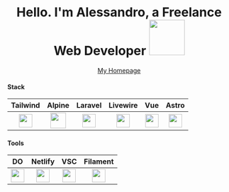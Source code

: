 ###
<div align="center">
   <h1>Hello. I'm Alessandro, a Freelance Web Developer <img src="https://media.giphy.com/media/pPzjpxJXa0pna/giphy.gif" width="80px"> </h1>
   
   <a href="https://talale.it" target="_blank">
      My Homepage
   </a>
</div>

#### Stack
| Tailwind  | Alpine | Laravel | Livewire | Vue | Astro |
| :-------------: | :-------------: | :-------------: | :-------------: | :-------------: | :-------------: |
| <img height="30px" width="30px" src="https://cdn.svgporn.com/logos/tailwindcss-icon.svg">  | <img width="35px" src="https://cdn.svgporn.com/logos/alpinejs-icon.svg"> |  <img height="30px" src="https://cdn.svgporn.com/logos/laravel.svg"> |  <img height="30px" src="https://laravel-livewire.com/img/twitter.png"> | <img height="30px" src="https://cdn.svgporn.com/logos/vue.svg"> | <img height="30px" src="https://cdn.svgporn.com/logos/astro.svg"> |

#### Tools
| DO | Netlify | VSC | Filament |
| :-------------: | :-------------: | :-------------: | :-------------: |
| <img height="30px" src="https://cdn.svgporn.com/logos/digital-ocean.svg">  | <img height="30px" src="https://cdn.svgporn.com/logos/netlify.svg"> |  <img height="30px" src="https://cdn.svgporn.com/logos/visual-studio-code.svg"> |  <img height="30px" src="https://user-images.githubusercontent.com/41773797/131910226-676cb28a-332d-4162-a6a8-136a93d5a70f.png"> |
